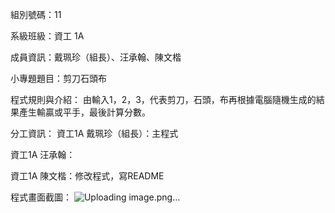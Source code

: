 組別號碼：11

系級班級：資工 1A 

成員資訊：戴珮珍（組長）、汪承翰、陳文楷

小專題題目：剪刀石頭布

程式規則與介紹：
由輸入1，2，3，代表剪刀，石頭，布再根據電腦隨機生成的結果產生輸贏或平手，最後計算分數。



分工資訊：
資工1A 戴珮珍（組長）：主程式

資工1A 汪承翰：

資工1A 陳文楷：修改程式，寫README

程式畫面截圖：
![Uploading image.png…]()
